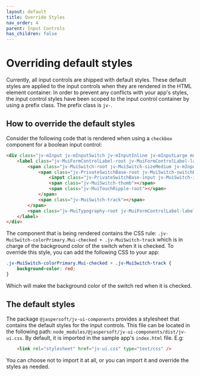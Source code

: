 ```yaml
---
layout: default
title: Override Styles
nav_order: 4
parent: Input Controls
has_children: false
---
```


# Overriding default styles

Currently, all input controls are shipped with default styles. 
These default styles are applied to the input controls when they are rendered in the HTML element container.
In order to prevent any conflicts with your app's styles, the input control styles have been scoped to the input
control container by using a prefix class. The prefix class is `jv-`.

## How to override the default styles

Consider the following code that is rendered when using a `checkbox` component for a boolean input control:
``` html
<div class="jv-mInput jv-mInputSwitch jv-mInputInline jv-mInputLarge mui">
    <label class="jv-MuiFormControlLabel-root jv-MuiFormControlLabel-labelPlacementEnd">
        <span class="jv-MuiSwitch-root jv-MuiSwitch-sizeMedium jv-mInput-switch mui">
            <span class="jv-PrivateSwitchBase-root jv-MuiSwitch-switchBase jv-MuiSwitch-colorPrimary Mui-checked">
                <input class="jv-PrivateSwitchBase-input jv-MuiSwitch-input" type="checkbox" checked="">
                <span class="jv-MuiSwitch-thumb"></span>
                <span class="jv-MuiTouchRipple-root"></span>
            </span>
            <span class="jv-MuiSwitch-track"></span>
        </span>
        <span class="jv-MuiTypography-root jv-MuiFormControlLabel-label jv-mInput-label mui">column_boolean</span>
    </label>
</div>
```
The component that is being rendered contains the CSS rule: `.jv-MuiSwitch-colorPrimary.Mui-checked + .jv-MuiSwitch-track`
which is in charge of the background color of the switch when it is checked.
To override this style, you can add the following CSS to your app:
``` css
.jv-MuiSwitch-colorPrimary.Mui-checked + .jv-MuiSwitch-track {
    background-color: red;
}
```
Which will make the background color of the switch red when it is checked.

## The default styles

The package `@jaspersoft/jv-ui-components` provides a stylesheet that contains the default styles for the input controls.
This file can be located in the following path: `node_modules/@jaspersoft/jv-ui-components/dist/jv-ui.css`.
By default, it is imported in the sample app's `index.html` file. E.g: 
``` html
    <link rel="stylesheet" href="jv-ui.css" type="text/css" />
```

You can choose not to import it at all, or you can import it and override the styles as needed.
